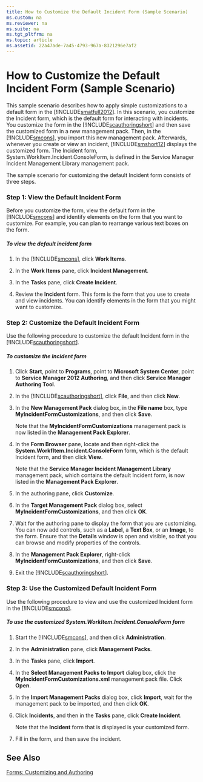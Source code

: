 ```yaml
---
title: How to Customize the Default Incident Form (Sample Scenario)
ms.custom: na
ms.reviewer: na
ms.suite: na
ms.tgt_pltfrm: na
ms.topic: article
ms.assetid: 22a47ade-7a45-4793-967a-8321296e7af2
---
```

# How to Customize the Default Incident Form (Sample Scenario)
This sample scenario describes how to apply simple customizations to a default form in the [!INCLUDE[smatfull2012](../Token/smatfull2012_md.md)]. In this scenario, you customize the Incident form, which is the default form for interacting with incidents. You customize the form in the [!INCLUDE[scauthoringshort](../Token/scauthoringshort_md.md)] and then save the customized form in a new management pack. Then, in the [!INCLUDE[smcons](../Token/smcons_md.md)], you import this new management pack. Afterwards, whenever you create or view an incident, [!INCLUDE[smshort12](../Token/smshort12_md.md)] displays the customized form. The Incident form, System.WorkItem.Incident.ConsoleForm, is defined in the Service Manager Incident Management Library management pack.

The sample scenario for customizing the default Incident form consists of three steps.

### Step 1: View the Default Incident Form
Before you customize the form, view the default form in the [!INCLUDE[smcons](../Token/smcons_md.md)] and identify elements on the form that you want to customize. For example, you can plan to rearrange various text boxes on the form.

##### To view the default incident form

1.  In the [!INCLUDE[smcons](../Token/smcons_md.md)], click **Work Items**.

2.  In the **Work Items** pane, click **Incident Management**.

3.  In the **Tasks** pane, click **Create Incident**.

4.  Review the **Incident** form. This form is the form that you use to create and view incidents. You can identify elements in the form that you might want to customize.

### Step 2: Customize the Default Incident Form
Use the following procedure to customize the default Incident form in the [!INCLUDE[scauthoringshort](../Token/scauthoringshort_md.md)].

##### To customize the Incident form

1.  Click **Start**, point to **Programs**, point to **Microsoft System Center**, point to **Service Manager 2012 Authoring**, and then click **Service Manager Authoring Tool**.

2.  In the [!INCLUDE[scauthoringshort](../Token/scauthoringshort_md.md)], click **File**, and then click **New**.

3.  In the **New Management Pack** dialog box, in the **File name** box, type **MyIncidentFormCustomizations**, and then click **Save**.

    Note that the **MyIncidentFormCustomizations** management pack is now listed in the **Management Pack Explorer**.

4.  In the **Form Browser** pane, locate and then right\-click the **System.WorkfItem.Incident.ConsoleForm** form, which is the default Incident form, and then click **View**.

    Note that the **Service Manager Incident Management Library** management pack, which contains the default Incident form, is now listed in the **Management Pack Explorer**.

5.  In the authoring pane, click **Customize**.

6.  In the **Target Management Pack** dialog box, select **MyIncidentFormCustomizations**, and then click **OK**.

7.  Wait for the authoring pane to display the form that you are customizing. You can now add controls, such as a **Label**, a **Text Box**, or an **Image**, to the form. Ensure that the **Details** window is open and visible, so that you can browse and modify properties of the controls.

8.  In the **Management Pack Explorer**, right\-click **MyIncidentFormCustomizations**, and then click **Save**.

9. Exit the [!INCLUDE[scauthoringshort](../Token/scauthoringshort_md.md)].

### Step 3: Use the Customized Default Incident Form
Use the following procedure to view and use the customized Incident form in the [!INCLUDE[smcons](../Token/smcons_md.md)].

##### To use the customized System.WorkItem.Incident.ConsoleForm form

1.  Start the [!INCLUDE[smcons](../Token/smcons_md.md)], and then click **Administration**.

2.  In the **Administration** pane, click **Management Packs**.

3.  In the **Tasks** pane, click **Import**.

4.  In the **Select Management Packs to Import** dialog box, click the **MyIncidentFormCustomizations.xml** management pack file. Click **Open**.

5.  In the **Import Management Packs** dialog box, click **Import**, wait for the management pack to be imported, and then click **OK**.

6.  Click **Incidents**, and then in the **Tasks** pane, click **Create Incident**.

    Note that the **Incident** form that is displayed is your customized form.

7.  Fill in the form, and then save the incident.

## See Also
[Forms: Customizing and Authoring](assetId:///dd99e994-e34d-469e-aea0-5c3547eeab66)

